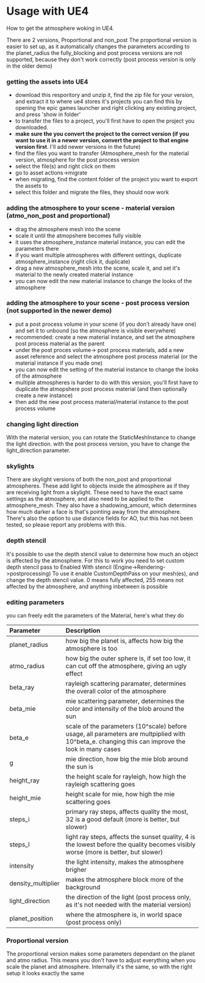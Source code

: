 # Usage with UE4
How to get the atmosphere woking in UE4.

There are 2 versions, Proportional and non_post
The proportional version is easier to set up, as it automatically changes the parameters according to the planet_radius
the fully_blocking and post process versions are not supported, because they don't work correctly (post process version is only in the older demo)

### getting the assets into UE4
- download this resporitory and unzip it, find the zip file for your version, and extract it to where ue4 stores it's projects
you can find this by opening the epic games launcher and right clicking any existing project, and press 'show in folder'
- to transfer the files to a project, you'll first have to open the project you downloaded. 
- **make sure the you convert the project to the correct version (if you want to use it in a newer version, convert the project to that engine version first**. I'll add newer versions in the future)
- find the files you want to transfer (Atmosphere_mesh for the material version, atmosphere for the post process version
- select the file(s) and right click on them
- go to asset actions->migrate
- when migrating, find the content folder of the project you want to export the assets to
- select this folder and migrate the files, they should now work

### adding the atmosphere to your scene - material version (atmo_non_post and proportional)
- drag the atmosphere mesh into the scene
- scale it until the atmopshere becomes fully visible
- it uses the atmosphere_instance material instance, you can edit the parameters there
- if you want multiple atmospheres with different settings, duplicate atmosphere_instance (right click it, duplicate)
- drag a new atmosphere_mesh into the scene, scale it, and set it's material to the newly created material instance
- you can now edit the new material instance to change the looks of the atmosphere

### adding the atmosphere to your scene - post process version (not supported in the newer demo)
- put a post process volume in your scene (if you don't already have one) and set it to unbound (so the atmosphere is visible everywhere)
- recommended: create a new material instance, and set the atmosphere post process material as the parent
- under the post proces volume-> post process materials, add a new asset reference and select the atmosphere post process material (or the material instance if you made one)
- you can now edit the setting of the material instance to change the looks of the atmosphere
- multiple atmospheres is harder to do with this version, you'll first have to duplicate the atmopshere post process material (and then optionally create a new instance)
- then add the new post process material/material instance to the post process volume

### changing light direction
With the material version, you can rotate the StaticMeshInstance to change the light direction.
with the post process version, you have to change the light_direction parameter.

### skylights
There are skylight versions of both the non_post and proportional atmospheres. These add light to objects inside the atmosphere as if they are receiving light from a skylight. These need to have the exact same settings as the atmosphere, and also need to be applied to the atmosphere_mesh. They also have a shadowing_amount, which determines how much darker a face is that's pointing away from the atmosphere. There's also the option to use distance fields for AO, but this has not been tested, so please report any problems with this.

### depth stencil
It's possible to use the depth stencil value to determine how much an object is affected by the atmosphere.
For this to work you need to set custom depth stencil pass to Enabled With stencil (Engine->Rendering->postprocessing)
To use it enable CustomDepthPass on your mesh(es), and change the depth stencil value. 0 means fully affected, 255 means not affected by the atmosphere, and anything inbetween is possible

### editing parameters
you can freely edit the parameters of the Material, here's what they do

| Parameter      | Description                                                                                                     
|:---------------|:---------------------------------------------------------------------------------------------------------------- 
| planet_radius  | how big the planet is, affects how big the atmosphere is too                                                    
| atmo_radius 	 | how big the outer sphere is, if set too low, it can cut off the atmosphere, giving an ugly effect
| beta_ray       | rayleigh scattering paramater, determines the overall color of the atmosphere
| beta_mie       | mie scattering parameter, determines the color and intensity of the blob around the sun
| beta_e         | scale of the parameters (10^scale) before usage, all parameters are multpiplied with 10^beta_e. changing this can improve the look in many cases
| g              | mie direction, how big the mie blob around the sun is
| height_ray     | the height scale for rayleigh, how high the rayleigh scattering goes
| height_mie     | height scale for mie, how high the mie scattering goes
| steps_i        | primary ray steps, affects quality the most, 32 is a good default (more is better, but slower)
| steps_l        | light ray steps, affects the sunset quality, 4 is the lowest before the quality becomes visibly worse (more is better, but slower)
| intensity      | the light intensity, makes the atmosphere brigher
| density_multiplier | makes the atmosphere block more of the background
| light_direction| the direction of the light (post process only, as it's not needed with the material version)
| planet_position| where the atmosphere is, in world space (post process only)

### Proportional version
The proportional version makes some parameters dependant on the planet and atmo radius. This means you don't have to adjust everything when you scale the planet and atmosphere. Internally it's the same, so with the right setup it looks exactly the same
